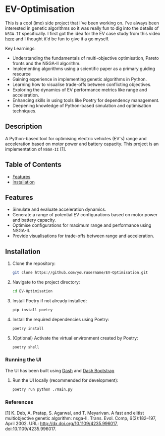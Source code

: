 # EV-Optimisation

This is a cool (imo) side project that I've been working on. I've always been interested in genetic algorithms so it was really fun to dig into the details of `NSGA-II` specifically. I first got the idea for the EV case study from this video [here](https://www.youtube.com/watch?v=SL-u_7hIqjA&ab_channel=paretos) and I thought it'd be fun to give it a go myself.

Key Learnings:
- Understanding the fundamentals of multi-objective optimisation, Pareto fronts and the NSGA-II algorithm.
- Implementing algorithms using a scientific paper as a primary guiding resource
- Gaining experience in implementing genetic algorithms in Python.
- Learning how to visualise trade-offs between conflicting objectives.
- Exploring the dynamics of EV performance metrics like range and acceleration.
- Enhancing skills in using tools like Poetry for dependency management.
- Deepening knowledge of Python-based simulation and optimisation techniques.

## Description
A Python-based tool for optimising electric vehicles (EV's) range and acceleration based on motor power and battery capacity.
This project is an implementation of `NSGA-II` [1].

## Table of Contents
- [Features](#features)
- [Installation](#installation)

## Features
- Simulate and evaluate acceleration dynamics.
- Generate a range of potential EV configurations based on motor power and battery capacity.
- Optimise configurations for maximum range and performance using NSGA-II.
- Provide visualisations for trade-offs between range and acceleration.

## Installation
1. Clone the repository:
    ```bash
    git clone https://github.com/yourusername/EV-Optimisation.git
    ```

2. Navigate to the project directory:
    ```bash
    cd EV-Optimisation
    ```

3. Install Poetry if not already installed:
    ```bash
    pip install poetry
    ```

4. Install the required dependencies using Poetry:
    ```bash
    poetry install
    ```

5. (Optional) Activate the virtual environment created by Poetry:
    ```bash
    poetry shell
    ```

### Running the UI

The UI has been built using [Dash](https://dash.plotly.com/) and [Dash Bootstrap](https://dash-bootstrap-components.opensource.faculty.ai/)

1. Run the UI locally (recommended for development):
    ```bash
    poetry run python ./main.py
    ```

### References

[1] K. Deb, A. Pratap, S. Agarwal, and T. Meyarivan. A fast and elitist multiobjective genetic algorithm: nsga-II. Trans. Evol. Comp, 6(2):182–197, April 2002. URL: http://dx.doi.org/10.1109/4235.996017, doi:10.1109/4235.996017.
